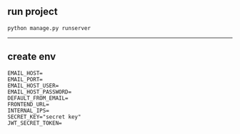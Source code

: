 ## run project

```
python manage.py runserver
```

---

## create env

```
EMAIL_HOST=
EMAIL_PORT=
EMAIL_HOST_USER=
EMAIL_HOST_PASSWORD=
DEFAULT_FROM_EMAIL=
FRONTEND_URL=
INTERNAL_IPS=
SECRET_KEY="secret key"
JWT_SECRET_TOKEN=
```
